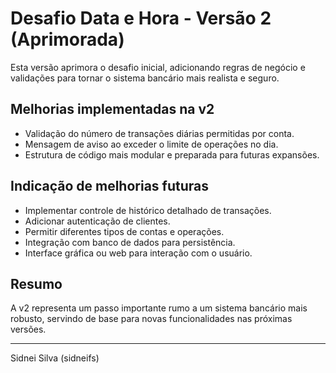 # Desafio Data e Hora - Versão 2 (Aprimorada)

Esta versão aprimora o desafio inicial, adicionando regras de negócio e validações para tornar o sistema bancário mais realista e seguro.

## Melhorias implementadas na v2

- Validação do número de transações diárias permitidas por conta.
- Mensagem de aviso ao exceder o limite de operações no dia.
- Estrutura de código mais modular e preparada para futuras expansões.

## Indicação de melhorias futuras

- Implementar controle de histórico detalhado de transações.
- Adicionar autenticação de clientes.
- Permitir diferentes tipos de contas e operações.
- Integração com banco de dados para persistência.
- Interface gráfica ou web para interação com o usuário.

## Resumo

A v2 representa um passo importante rumo a um sistema bancário mais robusto, servindo de base para novas funcionalidades nas próximas versões.

---

Sidnei Silva (sidneifs)
